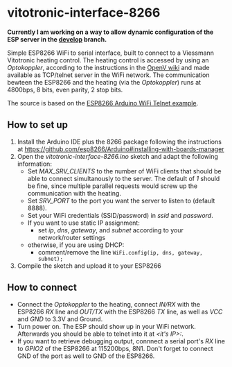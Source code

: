 # vitotronic-interface-8266

**Currently I am working on a way to allow dynamic configuration of the ESP server in the [develop](https://github.com/rene-mt/vitotronic-interface-8266/tree/develop) branch.**

Simple ESP8266 WiFi to serial interface, built to connect to a Viessmann Vitotronic heating control. The heating control is accessed by using an _Optokoppler_, according to the instructions in the [OpenV wiki](http://openv.wikispaces.com/Bauanleitung+RaspberryPi) and made available as TCP/telnet server in the WiFi network. The communication bewteen the ESP8266 and the heating (via the _Optokoppler_) runs at 4800bps, 8 bits, even parity, 2 stop bits.

The source is based on the [ESP8266 Arduino WiFi Telnet example](https://github.com/esp8266/Arduino/tree/master/libraries/ESP8266WiFi/examples/WiFiTelnetToSerial).

## How to set up
1. Install the Arduino IDE plus the 8266 package following the instructions  at https://github.com/esp8266/Arduino#installing-with-boards-manager
2. Open the _vitotronic-interface-8266.ino_ sketch and adapt the following information:
   * Set _MAX_SRV_CLIENTS_ to the number of WiFi clients that should be able to connect simultanously to the server. The default of _1_ should be fine, since multiple parallel requests would screw up the communication with the heating.
   * Set _SRV_PORT_ to the port you want the server to listen to (default 8888).
   * Set your WiFi credentials (SSID/password) in _ssid_ and _password_.
   * If you want to use static IP assignment:
     * set _ip_, _dns_, _gateway_, and _subnet_ according to your network/router settings
   * otherwise, if you are using DHCP:
     * comment/remove the line `WiFi.config(ip, dns, gateway, subnet);`
3. Compile the sketch and upload it to your ESP8266

## How to connect
* Connect the _Optokoppler_ to the heating, connect _IN/RX_ with the ESP8266 _RX_ line and _OUT/TX_ with the ESP8266 _TX_ line, as well as _VCC_ and _GND_ to 3.3V and Ground.
* Turn power on. The ESP should show up in your WiFi network. Afterwards you should be able to telnet into it at _<it's IP>:<the port you assigned>_.
* If you want to retrieve debugging output, connnect a serial port's _RX_ line to _GPIO2_ of the ESP8266 at 115200bps, 8N1. Don't forget to connect GND of the port as well to GND of the ESP8266.

